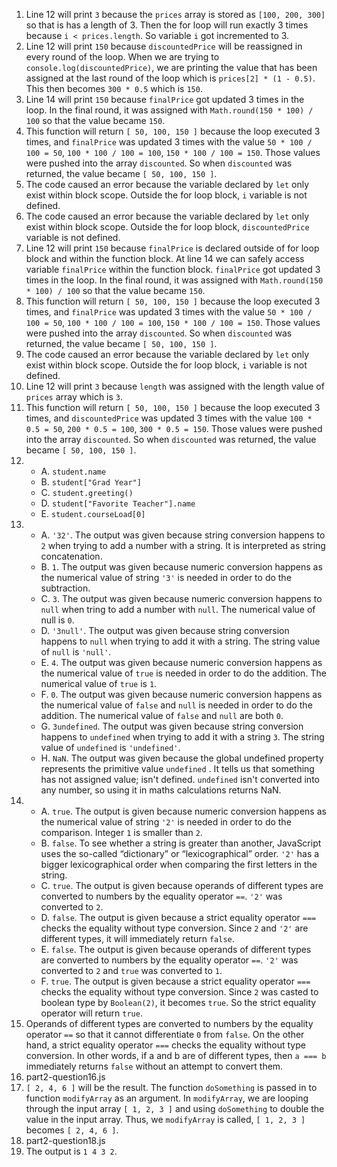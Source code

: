 1. Line 12 will print `3` because the `prices` array is stored as `[100, 200, 300]` so that is has a length of 3. Then the for loop will run exactly 3 times because `i < prices.length`. So variable `i` got incremented to 3. 
2. Line 12 will print `150` because `discountedPrice` will be reassigned in every round of the loop. When we are trying to `console.log(discountedPrice)`, we are printing the value that has been assigned at the last round of the loop which is `prices[2] * (1 - 0.5)`. This then becomes `300 * 0.5` which is `150`.
3. Line 14 will print `150` because `finalPrice` got updated 3 times in the loop. In the final round, it was assigned with `Math.round(150 * 100) / 100` so that the value became `150`.
4. This function will return `[ 50, 100, 150 ]` because the loop executed 3 times, and `finalPrice` was updated 3 times with the value `50 * 100 / 100 = 50`, `100 * 100 / 100 = 100`, `150 * 100 / 100 = 150`. Those values were pushed into the array `discounted`. So when `discounted` was returned, the value became `[ 50, 100, 150 ]`. 
5. The code caused an error because the variable declared by `let` only exist within block scope. Outside the for loop block, `i` variable is not defined. 
6. The code caused an error because the variable declared by `let` only exist within block scope. Outside the for loop block, `discountedPrice` variable is not defined. 
7. Line 12 will print `150` because `finalPrice` is declared outside of for loop block and within the function block. At line 14 we can safely access variable `finalPrice` within the function block. `finalPrice` got updated 3 times in the loop. In the final round, it was assigned with `Math.round(150 * 100) / 100` so that the value became `150`.
8. This function will return `[ 50, 100, 150 ]` because the loop executed 3 times, and `finalPrice` was updated 3 times with the value `50 * 100 / 100 = 50`, `100 * 100 / 100 = 100`, `150 * 100 / 100 = 150`. Those values were pushed into the array `discounted`. So when `discounted` was returned, the value became `[ 50, 100, 150 ]`. 
9. The code caused an error because the variable declared by `let` only exist within block scope. Outside the for loop block, `i` variable is not defined. 
10. Line 12 will print `3` because `length` was assigned with the length value of `prices` array which is `3`. 
11. This function will return `[ 50, 100, 150 ]` because the loop executed 3 times, and `discountedPrice` was updated 3 times with the value `100 * 0.5 = 50`, `200 * 0.5 = 100`, `300 * 0.5 = 150`. Those values were pushed into the array `discounted`. So when `discounted` was returned, the value became `[ 50, 100, 150 ]`. 
12. 
    - A. `student.name`
    - B. `student["Grad Year"]`
    - C. `student.greeting()`
    - D. `student["Favorite Teacher"].name`
    - E. `student.courseLoad[0]`
13. 
    - A. `'32'`. The output was given because string conversion happens to `2` when trying to add a number with a string. It is interpreted as string concatenation. 
    - B. `1`. The output was given because numeric conversion happens as the numerical value of string `'3'` is needed in order to do the subtraction. 
    - C. `3`. The output was given because numeric conversion happens to `null` when tring to add a number with `null`. The numerical value of null is `0`. 
    - D. `'3null'`. The output was given because string conversion happens to `null` when trying to add it with a string. The string value of `null` is `'null'`.
    - E. `4`. The output was given because numeric conversion happens as the numerical value of `true` is needed in order to do the addition. The numerical value of `true` is `1`. 
    - F. `0`. The output was given because numeric conversion happens as the numerical value of `false` and `null` is needed in order to do the addition. The numerical value of `false` and `null` are both `0`.
    - G. `3undefined`. The output was given because string conversion happens to `undefined` when trying to add it with a string `3`. The string value of `undefined` is `'undefined'`.
    - H. `NaN`. The output was given because the global undefined property represents the primitive value `undefined` . It tells us that something has not assigned value; isn't defined. `undefined` isn't converted into any number, so using it in maths calculations returns NaN.
14. 
    - A. `true`. The output is given because numeric conversion happens as the numerical value of string `'2'` is needed in order to do the comparison. Integer `1` is smaller than `2`.
    - B. `false`. To see whether a string is greater than another, JavaScript uses the so-called “dictionary” or “lexicographical” order. `'2'` has a bigger lexicographical order when comparing the first letters in the string. 
    - C. `true`. The output is given because operands of different types are converted to numbers by the equality operator `==`. `'2'` was converted to `2`.
    - D. `false`. The output is given because a strict equality operator `===` checks the equality without type conversion. Since `2` and `'2'` are different types, it will immediately return `false`.
    - E. `false`. The output is given because operands of different types are converted to numbers by the equality operator `==`. `'2'` was converted to `2` and `true` was converted to `1`.
    - F. `true`. The output is given because a strict equality operator `===` checks the equality without type conversion. Since `2` was casted to boolean type by `Boolean(2)`, it becomes `true`. So the strict equality operator will return `true`.
15.  Operands of different types are converted to numbers by the equality operator `==` so that it cannot differentiate `0` from `false`. On the other hand, a strict equality operator `===` checks the equality without type conversion. In other words, if a and b are of different types, then `a === b` immediately returns `false` without an attempt to convert them.
16. part2-question16.js
17. `[ 2, 4, 6 ]` will be the result. The function `doSomething` is passed in to function `modifyArray` as an argument. In `modifyArray`, we are looping through the input array `[ 1, 2, 3 ]` and using `doSomething` to double the value in the input array. Thus, we `modifyArray` is called, `[ 1, 2, 3 ]` becomes `[ 2, 4, 6 ]`.
18. part2-question18.js
19. The output is `1 4 3 2`. 

